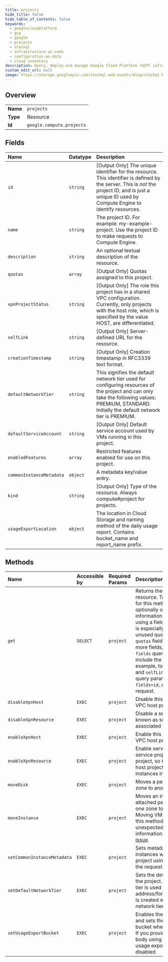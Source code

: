 ```yaml
---
title: projects
hide_title: false
hide_table_of_contents: false
keywords:
  - googlecloudplatform
  - gcp
  - google
  - projects
  - stackql
  - infrastructure-as-code
  - configuration-as-data
  - cloud inventory
description: Query, deploy and manage Google Cloud Platform (GCP) infrastructure and resources using SQL
custom_edit_url: null
image: https://storage.googleapis.com/stackql-web-assets/blog/stackql-blog-post-featured-image.png
---
```

  
    

## Overview
<table><tbody>
<tr><td><b>Name</b></td><td><code>projects</code></td></tr>
<tr><td><b>Type</b></td><td>Resource</td></tr>
<tr><td><b>Id</b></td><td><code>google.compute.projects</code></td></tr>
</tbody></table>

## Fields
| Name | Datatype | Description |
|:-----|:---------|:------------|
| `id` | `string` | [Output Only] The unique identifier for the resource. This identifier is defined by the server. This is *not* the project ID, and is just a unique ID used by Compute Engine to identify resources. |
| `name` | `string` | The project ID. For example: my-example-project. Use the project ID to make requests to Compute Engine. |
| `description` | `string` | An optional textual description of the resource. |
| `quotas` | `array` | [Output Only] Quotas assigned to this project. |
| `xpnProjectStatus` | `string` | [Output Only] The role this project has in a shared VPC configuration. Currently, only projects with the host role, which is specified by the value HOST, are differentiated. |
| `selfLink` | `string` | [Output Only] Server-defined URL for the resource. |
| `creationTimestamp` | `string` | [Output Only] Creation timestamp in RFC3339 text format. |
| `defaultNetworkTier` | `string` | This signifies the default network tier used for configuring resources of the project and can only take the following values: PREMIUM, STANDARD. Initially the default network tier is PREMIUM. |
| `defaultServiceAccount` | `string` | [Output Only] Default service account used by VMs running in this project. |
| `enabledFeatures` | `array` | Restricted features enabled for use on this project. |
| `commonInstanceMetadata` | `object` | A metadata key/value entry. |
| `kind` | `string` | [Output Only] Type of the resource. Always compute#project for projects. |
| `usageExportLocation` | `object` | The location in Cloud Storage and naming method of the daily usage report. Contains bucket_name and report_name prefix. |
## Methods
| Name | Accessible by | Required Params | Description |
|:-----|:--------------|:----------------|:------------|
| `get` | `SELECT` | `project` | Returns the specified Project resource. To decrease latency for this method, you can optionally omit any unneeded information from the response by using a field mask. This practice is especially recommended for unused quota information (the `quotas` field). To exclude one or more fields, set your request's `fields` query parameter to only include the fields you need. For example, to only include the `id` and `selfLink` fields, add the query parameter `?fields=id,selfLink` to your request. |
| `disableXpnHost` | `EXEC` | `project` | Disable this project as a shared VPC host project. |
| `disableXpnResource` | `EXEC` | `project` | Disable a service resource (also known as service project) associated with this host project. |
| `enableXpnHost` | `EXEC` | `project` | Enable this project as a shared VPC host project. |
| `enableXpnResource` | `EXEC` | `project` | Enable service resource (a.k.a service project) for a host project, so that subnets in the host project can be used by instances in the service project. |
| `moveDisk` | `EXEC` | `project` | Moves a persistent disk from one zone to another. |
| `moveInstance` | `EXEC` | `project` | Moves an instance and its attached persistent disks from one zone to another. *Note*: Moving VMs or disks by using this method might cause unexpected behavior. For more information, see the [known issue](https://cloud.google.com/compute/docs/troubleshooting/known-issues#moving_vms_or_disks_using_the_moveinstance_api_or_the_causes_unexpected_behavior). |
| `setCommonInstanceMetadata` | `EXEC` | `project` | Sets metadata common to all instances within the specified project using the data included in the request. |
| `setDefaultNetworkTier` | `EXEC` | `project` | Sets the default network tier of the project. The default network tier is used when an address/forwardingRule/instance is created without specifying the network tier field. |
| `setUsageExportBucket` | `EXEC` | `project` | Enables the usage export feature and sets the usage export bucket where reports are stored. If you provide an empty request body using this method, the usage export feature will be disabled. |
